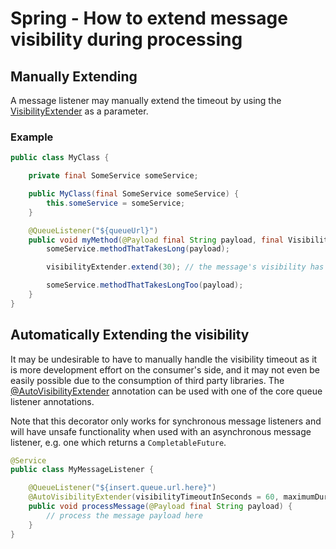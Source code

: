 # Spring - How to extend message visibility during processing

## Manually Extending

A message listener may manually extend the timeout by using the
[VisibilityExtender](../../../api/src/main/java/com/jashmore/sqs/processor/argument/VisibilityExtender.java) as a parameter.

### Example

```java
public class MyClass {

    private final SomeService someService;

    public MyClass(final SomeService someService) {
        this.someService = someService;
    }

    @QueueListener("${queueUrl}")
    public void myMethod(@Payload final String payload, final VisibilityExtender visibilityExtender) {
        someService.methodThatTakesLong(payload);

        visibilityExtender.extend(30); // the message's visibility has been extended by 30 seconds

        someService.methodThatTakesLongToo(payload);
    }
}

```

## Automatically Extending the visibility

It may be undesirable to have to manually handle the visibility timeout as it is more development effort on the consumer's side, and it may not even be easily
possible due to the consumption of third party libraries. The
[@AutoVisibilityExtender](../../../annotations/src/main/java/com/jashmore/sqs/annotations/decorator/visibilityextender/AutoVisibilityExtender.java) annotation
can be used with one of the core queue listener annotations.

Note that this decorator only works for synchronous message listeners and will have unsafe functionality when used with an asynchronous message listener,
e.g. one which returns a `CompletableFuture`.

```java
@Service
public class MyMessageListener {

    @QueueListener("${insert.queue.url.here}")
    @AutoVisibilityExtender(visibilityTimeoutInSeconds = 60, maximumDurationInSeconds = 300, bufferTimeInSeconds = 10)
    public void processMessage(@Payload final String payload) {
        // process the message payload here
    }
}

```
